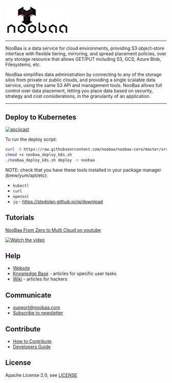 <div id="top" />
<img src="/images/noobaa_logo.png" width="200" />

----
NooBaa is a data service for cloud environments, providing S3 object-store interface with flexible tiering, mirroring, and spread placement policies, over any storage resource that allows GET/PUT including S3, GCS, Azure Blob, Filesystems, etc.

NooBaa simplifies data administration by connecting to any of the storage silos from private or public clouds, and providing a single scalable data service, using the same S3 API and management tools. NooBaa allows full control over data placement, letting you place data based on security, strategy and cost considerations, in the granularity of an application.

----

## Deploy to Kubernetes

[![asciicast](https://asciinema.org/a/7WvFbXWzDpspKp3LoVgWNNCxm.svg)](https://asciinema.org/a/7WvFbXWzDpspKp3LoVgWNNCxm?speed=2&rows=20&cols=125&size=small&autoplay=1&loop=1)

To run the deploy script:
```bash
curl -O https://raw.githubusercontent.com/noobaa/noobaa-core/master/src/deploy/NVA_build/noobaa_deploy_k8s.sh
chmod +x noobaa_deploy_k8s.sh
./noobaa_deploy_k8s.sh deploy -n noobaa
```

NOTE: check that you have these tools installed in your package manager (brew/yum/apt/etc):
 - `kubectl`
 - `curl`
 - `openssl`
 - `jq` - https://stedolan.github.io/jq/download


## Tutorials

[NooBaa From Zero to Multi Cloud on youtube](https://youtu.be/fuTKXBMwOes)

[![Watch the video](https://img.youtube.com/vi/fuTKXBMwOes/default.jpg)](https://youtu.be/fuTKXBMwOes)

## Help

- [Website](https://www.noobaa.io)
- [Knowledge Base](https://noobaa.desk.com) - articles for specific user tasks
- [Wiki](https://github.com/noobaa/noobaa-core/wiki) - articles for hackers

## Communicate

- support@noobaa.com
- [Subscribe to newsletter](https://www.noobaa.io/community)

## Contribute

- [How to Contribute](/CONTRIBUTING.md)  
- [Developers Guide](https://github.com/noobaa/noobaa-core/wiki/Developers-Guide) 

## License

Apache License 2.0, see [LICENSE](/LICENSE)
